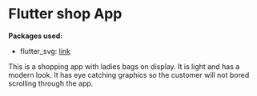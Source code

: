 # Flutter shop App

**Packages used:**

- flutter_svg: [link](https://pub.dev/packages/flutter_svg)

This is a shopping app with ladies bags on display. It is light and has a modern look. It has eye catching graphics so the customer will not bored scrolling through the app.